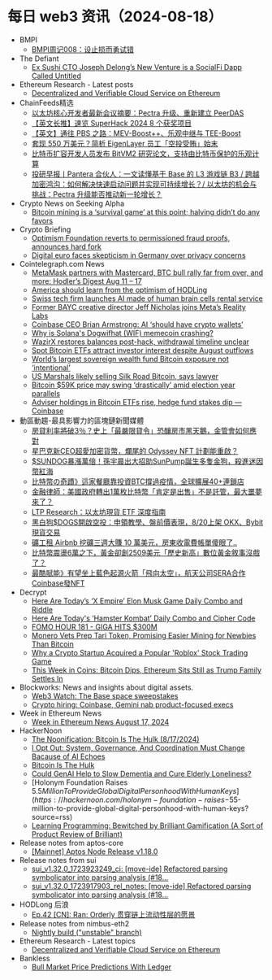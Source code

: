 # 每日 web3 资讯（2024-08-18）

- BMPI
  - [BMPI周记008：设止损而勇试错](https://www.bmpi.dev/weeklies/20240817/)
- The Defiant
  - [Ex Sushi CTO Joseph Delong’s New Venture is a SocialFi Dapp Called Untitled](https://thedefiant.io/news/nfts-and-web3/ex-sushi-cto-joseph-delong-s-new-venture-is-a-socialfi-dapp-called-untitled)
- Ethereum Research - Latest posts
  - [Decentralized and Verifiable Cloud Service on Ethereum](https://ethresear.ch/t/decentralized-and-verifiable-cloud-service-on-ethereum/20292#post_1)
- ChainFeeds精选
  - [以太坊核心开发者最新会议摘要：Pectra 升级、重新建立 PeerDAS](https://www.chainfeeds.xyz/feed/detail/4ff0a6a9-50a2-42ed-a154-d979ca53202b)
  - [【英文长推】速览 SuperHack 2024 8 个获奖项目](https://www.chainfeeds.xyz/feed/detail/532f5b0c-414f-45f1-9349-824cf2927bc7)
  - [【英文】通往 PBS 之路：MEV-Boost++、乐观中继与 TEE-Boost](https://www.chainfeeds.xyz/feed/detail/afb51144-724d-469a-993d-1ffb9f0ce462)
  - [套现 550 万美元？简析 EigenLayer 员工「空投受贿」始末](https://www.chainfeeds.xyz/feed/detail/68489d03-db9c-4685-bce4-4f67e0746363)
  - [比特币扩容开发人员发布 BitVM2 研究论文，支持由比特币保护的乐观计算](https://www.chainfeeds.xyz/feed/flash/detail/bddc9f67-6793-4b11-a79d-b49020e311c8)
  - [投研早报丨Pantera 合伙人：一文读懂基于 Base 的 L3 游戏链 B3 / 跨越加密鸿沟：如何解决快速启动问题并实现可持续增长？/ 以太坊的机会与挑战：Pectra 升级能否推动新一轮增长？](https://substack.chainfeeds.xyz/p/pantera-base-l3-b3-pectra)
- Crypto News on Seeking Alpha
  - [Bitcoin mining is a ‘survival game’ at this point; halving didn’t do any favors](https://seekingalpha.com/news/4140691-bitcoin-mining-is-a-survival-game-at-this-point-halving-didnt-do-any-favors?utm_source=feed_news_crypto&utm_medium=referral&feed_item_type=news)
- Crypto Briefing
  - [Optimism Foundation reverts to permissioned fraud proofs, announces hard fork](https://cryptobriefing.com/optimism-reverts-permissionless-fraud-proofs/)
  - [Digital euro faces skepticism in Germany over privacy concerns](https://cryptobriefing.com/german-digital-euro-skepticism/)
- Cointelegraph.com News
  - [MetaMask partners with Mastercard, BTC bull rally far from over, and more: Hodler’s Digest Aug 11 – 17](https://cointelegraph.com/magazine/silk-road-bitcoin-sale-bull-run-kamala-harris-hodlers-digest-cointelegraph-magazine/?utm_source=rss_feed&utm_medium=rss&utm_campaign=rss_partner_inbound)
  - [America should learn from the optimism of HODLing](https://cointelegraph.com/news/america-should-learn-from-the-optimism-hodling?utm_source=rss_feed&utm_medium=rss&utm_campaign=rss_partner_inbound)
  - [Swiss tech firm launches AI made of human brain cells rental service](https://cointelegraph.com/news/swiss-tech-firm-launches-ai-made-human-brain-cells-rental-service?utm_source=rss_feed&utm_medium=rss&utm_campaign=rss_partner_inbound)
  - [Former BAYC creative director Jeff Nicholas joins Meta’s Reality Labs](https://cointelegraph.com/news/former-bayc-creative-director-jeff-nicholas-joins-meta-reality-labs?utm_source=rss_feed&utm_medium=rss&utm_campaign=rss_partner_inbound)
  - [Coinbase CEO Brian Armstrong: AI ‘should have crypto wallets’](https://cointelegraph.com/news/coinbase-ceo-brian-armstrong-ai-should-have-crypto-wallets?utm_source=rss_feed&utm_medium=rss&utm_campaign=rss_partner_inbound)
  - [Why is Solana&#039;s Dogwifhat (WIF) memecoin crashing?](https://cointelegraph.com/news/why-is-solana-dogwifhat-wif-memecoin-crashing?utm_source=rss_feed&utm_medium=rss&utm_campaign=rss_partner_inbound)
  - [WazirX restores balances post-hack, withdrawal timeline unclear](https://cointelegraph.com/news/wazirx-restores-balances-post-hack-withdrawal-issues-unresolved?utm_source=rss_feed&utm_medium=rss&utm_campaign=rss_partner_inbound)
  - [Spot Bitcoin ETFs attract investor interest despite August outflows](https://cointelegraph.com/news/bitcoin-spot-etfs-gain-interest-despite-august-outflows?utm_source=rss_feed&utm_medium=rss&utm_campaign=rss_partner_inbound)
  - [World’s largest sovereign wealth fund Bitcoin exposure not ‘intentional’](https://cointelegraph.com/news/nbim-sovereign-wealth-fund-norway-bitcoin-indirect-exposure-microstrategy?utm_source=rss_feed&utm_medium=rss&utm_campaign=rss_partner_inbound)
  - [US Marshals likely selling Silk Road Bitcoin, says lawyer](https://cointelegraph.com/news/us-marshals-selling-silk-road-bitcoin?utm_source=rss_feed&utm_medium=rss&utm_campaign=rss_partner_inbound)
  - [Bitcoin $59K price may swing ‘drastically’ amid election year parallels](https://cointelegraph.com/news/bitcoin-59k-price-predictions-united-states-election-crypto-traders?utm_source=rss_feed&utm_medium=rss&utm_campaign=rss_partner_inbound)
  - [Adviser holdings in Bitcoin ETFs rise, hedge fund stakes dip — Coinbase](https://cointelegraph.com/news/spot-bitcoin-etf-institutional-investor-hedge-fund-advisor-crypto-exchange-coinbase?utm_source=rss_feed&utm_medium=rss&utm_campaign=rss_partner_inbound)
- 動區動趨-最具影響力的區塊鏈新聞媒體
  - [房貸利率將破3％？史上「最嚴限貸令」恐釀房市黑天鵝，金管會如何應對](https://www.blocktempo.com/mortgage-interest-rate-breaks-through-3-the-most-stringent-loan-restriction-order-in-taiwans-history-is-coming/)
  - [星巴克新CEO超愛加密貨幣，爛尾的 Odyssey NFT 計劃能重啟？](https://www.blocktempo.com/brian-niccol-to-become-starbucks-ceo/)
  - [$SUNDOG暴漲萬倍！孫宇晨出大招助SunPump誕生多隻金狗，殺進迷因幣紅海](https://www.blocktempo.com/justin-suns-sunpump-platform-meme-coin-sundog-skyrocketed-by-more-than-1700000-percent/)
  - [比特幣の奇蹟》這家餐廳靠投資BTC撐過疫情，全球擴展40+連鎖店](https://www.blocktempo.com/story-of-tahinis-bitcoin-adoption/)
  - [金融律師：美國政府轉出1萬枚比特幣「肯定是出售」不是託管，最大噩夢來了？](https://www.blocktempo.com/lawyers-says-usms-is-almost-certainly-selling-silk-road-bitcoin-via-coinbase-prime/)
  - [LTP Research：以太坊現貨 ETF 深度指南](https://www.blocktempo.com/ethereum-spot-etf-deep-guidance/)
  - [黑白狗$DOGS開啟空投：申領教學、盤前價表現，8/20上架 OKX、Bybit 現貨交易](https://www.blocktempo.com/dogs-claim-to-telegram-wallet-and-cexs-is-now-open/)
  - [礦工租 Airbnb 挖礦三週大賺 10 萬美元，房東收電費帳單傻眼了..](https://www.blocktempo.com/airbnb-renter-secretly-mines-cryptocurrency/)
  - [比特幣震盪6萬之下，黃金卻創2509美元「歷史新高」數位黃金敘事沒戲了？](https://www.blocktempo.com/gold-hits-a-record-high-of-2509-bitcoin-fluctuates-below-60000/)
  - [最酷賦能》有望坐上藍色起源火箭「飛向太空」，航天公司SERA合作Coinbase發NFT](https://www.blocktempo.com/sera-allows-base-chain-nft-holders-to-ride-the-rocket/)
- Decrypt
  - [Here Are Today’s ‘X Empire’ Elon Musk Game Daily Combo and Riddle](https://decrypt.co/resources/todays-musk-empire-stock-exchange-daily-combo)
  - [Here Are Today's ‘Hamster Kombat’ Daily Combo and Cipher Code](https://decrypt.co/resources/todays-hamster-kombat-daily-combo-cipher-code)
  - [FOMO HOUR 181 - GIGA HITS $300M](https://decrypt.co/videos/interviews/J3XuCSVs/fomo-hour-181-giga-hits-300m)
  - [Monero Vets Prep Tari Token, Promising Easier Mining for Newbies Than Bitcoin](https://decrypt.co/245198/monero-vets-prep-tari-token-promising-easier-mining-for-newbies-than-bitcoin)
  - [Why a Crypto Startup Acquired a Popular 'Roblox' Stock Trading Game](https://decrypt.co/245039/why-crypto-startup-acquired-roblox-stock-trading-game)
  - [This Week in Coins: Bitcoin Dips, Ethereum Sits Still as Trump Family Settles In](https://decrypt.co/245119/this-week-in-coins-bitcoin-dips-ethereum-sits-still-as-trump-family-settles-in)
- Blockworks: News and insights about digital assets.
  - [Web3 Watch: The Base space sweepstakes](https://blockworks.co/news/web3-watch-the-base-space-sweepstakes)
  - [Crypto hiring: Coinbase, Gemini nab product-focused execs](https://blockworks.co/news/coinbase-gemini-nab-product-focused-execs)
- Week in Ethereum News
  - [Week in Ethereum News  August 17, 2024](https://weekinethereumnews.com/week-in-ethereum-news-august-17-2024/)
- HackerNoon
  - [The Noonification: Bitcoin Is The Hulk (8/17/2024)](https://hackernoon.com/8-17-2024-noonification?source=rss)
  - [I Opt Out: System, Governance, And Coordination Must Change Bacause of AI Echoes](https://hackernoon.com/i-opt-out-system-governance-and-coordination-must-change-bacause-of-ai-echoes?source=rss)
  - [Bitcoin Is The Hulk](https://hackernoon.com/bitcoin-is-the-hulk?source=rss)
  - [Could GenAI Help to Slow Dementia and Cure Elderly Loneliness?](https://hackernoon.com/could-genai-help-to-slow-dementia-and-cure-elderly-loneliness?source=rss)
  - [Holonym Foundation Raises $5.5 Million To Provide Global Digital Personhood With Human Keys](https://hackernoon.com/holonym-foundation-raises-$55-million-to-provide-global-digital-personhood-with-human-keys?source=rss)
  - [Learning Programming: Bewitched by Brilliant Gamification (A Sort of Product Review of Brilliant)](https://hackernoon.com/learning-programming-bewitched-by-brilliant-gamification-a-sort-of-product-review-of-brilliant?source=rss)
- Release notes from aptos-core
  - [[Mainnet] Aptos Node Release v1.18.0](https://github.com/aptos-labs/aptos-core/releases/tag/aptos-node-v1.18.0)
- Release notes from sui
  - [sui_v1.32.0_1723923249_ci: [move-ide] Refactored parsing symbolicator into parsing analysis (#18…](https://github.com/MystenLabs/sui/releases/tag/sui_v1.32.0_1723923249_ci)
  - [sui_v1.32.0_1723917903_rel_notes: [move-ide] Refactored parsing symbolicator into parsing analysis (#18…](https://github.com/MystenLabs/sui/releases/tag/sui_v1.32.0_1723917903_rel_notes)
- HODLong 后浪
  - [Ep.42 [CN]: Ran: Orderly 贯穿链上流动性层的愿景](https://hodlong-hou-lang.simplecast.com/episodes/ep42-cn-ran-orderly-7TrdSzjg)
- Release notes from nimbus-eth2
  - [Nightly build ("unstable" branch)](https://github.com/status-im/nimbus-eth2/releases/tag/nightly)
- Ethereum Research - Latest topics
  - [Decentralized and Verifiable Cloud Service on Ethereum](https://ethresear.ch/t/decentralized-and-verifiable-cloud-service-on-ethereum/20292)
- Bankless
  - [Bull Market Price Predictions With Ledger](http://sites.libsyn.com/247424/bull-market-price-predictions-with-ledger)
